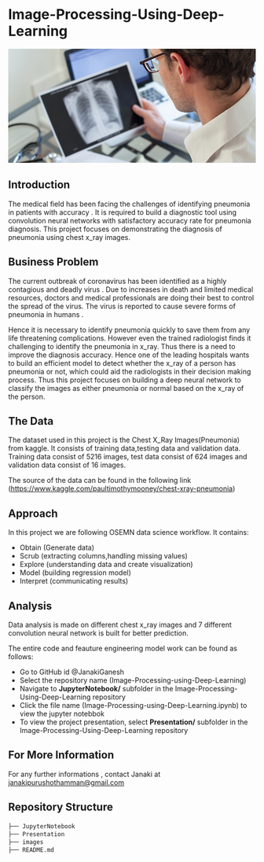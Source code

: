 # Image-Processing-Using-Deep-Learning


![image info](./images/pnevmoniya1.jpeg)

## Introduction
 
The medical field has been facing the challenges of identifying pneumonia in patients with accuracy . It is required to build a diagnostic tool  using convolution neural networks with satisfactory accuracy rate for pneumonia diagnosis. This project focuses on demonstrating the diagnosis of pneumonia using chest x_ray images.

## Business Problem
The current outbreak of coronavirus has been identified as a highly contagious and deadly virus . Due to increases in death and limited medical resources, doctors and medical professionals are doing their best to control the spread of the virus.  The virus is reported to cause severe forms of pneumonia in humans .
 
Hence it is necessary to identify pneumonia quickly to save  them from any life threatening complications. However even the trained radiologist finds it challenging to identify the pneumonia in x_ray. Thus there is a need to improve the diagnosis accuracy.  Hence one of the leading hospitals wants to build an efficient model to detect whether the x_ray of a person has pneumonia or not, which could aid the radiologists in their decision making process. Thus this project focuses on building a deep neural network to classify the images as either pneumonia or normal based on the x_ray of the person.

 
 ## The Data
 
The dataset used in this project is the Chest X_Ray Images(Pneumonia) from kaggle. It consists of training data,testing data and validation data. Training data consist of 5216 images, test data consist of 624 images and validation data consist of 16 images.

The source of the data can be found in the following link (https://www.kaggle.com/paultimothymooney/chest-xray-pneumonia)


## Approach

In this project we are following OSEMN data science workflow. It contains:

* Obtain (Generate data)
* Scrub (extracting columns,handling missing values)
* Explore (understanding data and create visualization)
* Model (building regression model)
* Interpret (communicating results)



## Analysis

Data analysis is made on different chest x_ray images and 7 different convolution neural network is built for better prediction.

The entire code and feauture engineering model work can be found as follows:

* Go to GitHub id @JanakiGanesh
* Select the repository name (Image-Processing-using-Deep-Learning)
* Navigate to **JupyterNotebook/**  subfolder in the Image-Processing-Using-Deep-Learning repository 
* Click the file name (Image-Processing-using-Deep-Learning.ipynb) to view the jupyter notebbok
* To view the project presentation, select **Presentation/** subfolder in the Image-Processing-Using-Deep-Learning repository


## For More Information

For any further informations , contact Janaki at janakipurushothamman@gmail.com

## Repository Structure



    ├── JupyterNotebook                    
    ├── Presentation                  
    ├── images                   
    ├── README.md